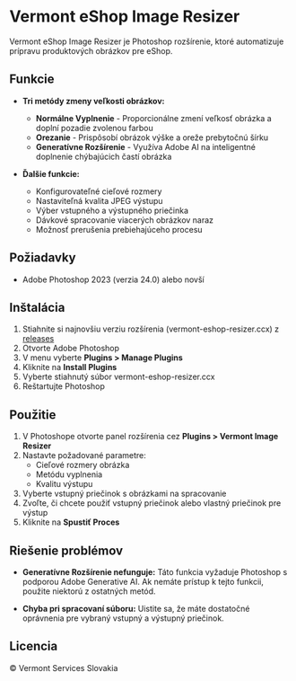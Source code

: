 # Vermont eShop Image Resizer

Vermont eShop Image Resizer je Photoshop rozšírenie, ktoré automatizuje prípravu produktových obrázkov pre eShop.

## Funkcie

- **Tri metódy zmeny veľkosti obrázkov:**
  - **Normálne Vyplnenie** - Proporcionálne zmení veľkosť obrázka a doplní pozadie zvolenou farbou
  - **Orezanie** - Prispôsobí obrázok výške a oreže prebytočnú šírku
  - **Generatívne Rozšírenie** - Využíva Adobe AI na inteligentné doplnenie chýbajúcich častí obrázka

- **Ďalšie funkcie:**
  - Konfigurovateľné cieľové rozmery
  - Nastaviteľná kvalita JPEG výstupu
  - Výber vstupného a výstupného priečinka
  - Dávkové spracovanie viacerých obrázkov naraz
  - Možnosť prerušenia prebiehajúceho procesu

## Požiadavky

- Adobe Photoshop 2023 (verzia 24.0) alebo novší

## Inštalácia

1. Stiahnite si najnovšiu verziu rozšírenia (vermont-eshop-resizer.ccx) z [releases](https://github.com/vermont/eshop-resizer/releases)
2. Otvorte Adobe Photoshop
3. V menu vyberte **Plugins > Manage Plugins**
4. Kliknite na **Install Plugins**
5. Vyberte stiahnutý súbor vermont-eshop-resizer.ccx
6. Reštartujte Photoshop

## Použitie

1. V Photoshope otvorte panel rozšírenia cez **Plugins > Vermont Image Resizer**
2. Nastavte požadované parametre:
   - Cieľové rozmery obrázka
   - Metódu vyplnenia
   - Kvalitu výstupu
3. Vyberte vstupný priečinok s obrázkami na spracovanie
4. Zvoľte, či chcete použiť vstupný priečinok alebo vlastný priečinok pre výstup
5. Kliknite na **Spustiť Proces**

## Riešenie problémov

- **Generatívne Rozšírenie nefunguje:** Táto funkcia vyžaduje Photoshop s podporou Adobe Generative AI. Ak nemáte prístup k tejto funkcii, použite niektorú z ostatných metód.

- **Chyba pri spracovaní súboru:** Uistite sa, že máte dostatočné oprávnenia pre vybraný vstupný a výstupný priečinok.

## Licencia

© Vermont Services Slovakia 